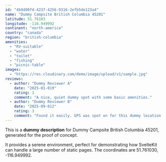 ```yaml
---
id: "4b0400fd-4237-4256-9316-2efb5de123a4"
name: "Dummy Campsite British Columbia 45201"
latitude: 51.76103
longitude: -116.949992
continent: "north-america"
country: "canada"
region: "british-columbia"
amenities:
  - "RV-suitable"
  - "water"
  - "toilet"
  - "fishing"
  - "picnic-table"
images:
  - "https://res.cloudinary.com/demo/image/upload/v1/sample.jpg"
reviews:
  - author: "Dummy Reviewer A"
    date: "2025-01-019"
    rating: 3
    comment: "A nice, quiet dummy spot with some basic amenities."
  - author: "Dummy Reviewer B"
    date: "2025-09-012"
    rating: 3
    comment: "Found it easily. GPS was spot on for this dummy location."
---
```


This is a **dummy description** for Dummy Campsite British Columbia 45201, generated for the proof of concept.

It provides a serene environment, perfect for demonstrating how SvelteKit can handle a large number of static pages. The coordinates are 51.761030, -116.949992.
